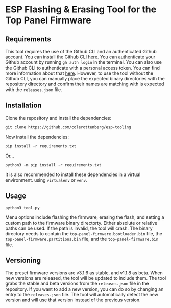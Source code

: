 # ESP Flashing & Erasing Tool for the Top Panel Firmware

## Requirements
This tool requires the use of the Github CLI and an authenticated Github account. You can install the Github CLI [here](https://cli.github.com/). You can authenticate your Github account by running `gh auth login` in the terminal. You can also use the Github CLI to authenticate with a personal access token. You can find more information about that [here](https://cli.github.com/manual/gh_auth_login). However, to use the tool without the Github CLI, you can manually place the expected binary directories with the repository directory and confirm their names are matching with is expected with the `releases.json` file.

## Installation
Clone the repository and install the dependencies:
```
git clone https://github.com/colerottenberg/esp-tooling
```
Now install the dependencies:
```
pip install -r requirements.txt
```
Or...
```
python3 -m pip install -r requirements.txt
```
It is also recommended to install these dependencies in a virtual environment. using `virtualenv` or `venv`.

## Usage
```
python3 tool.py
```
Menu options include flashing the firmware, erasing the flash, and setting a custom path to the firmware binary directorty.
Either absolute or relative paths can be used. If the path is invalid, the tool will crash. The binary directory needs to contain the `top-panel-firmware.bootloader.bin` file, the `top-panel-firmware.partitions.bin` file, and the `top-panel-firmware.bin` file. 

## Versioning
The preset firmware versions are v3.1.6 as stable, and v1.1.8 as beta. When new versions are released, the tool will be updated to include them. The tool grabs the stable and beta versions from the `releases.json` file in the repository. If you want to add a new version, you can do so by changing an entry to the `releases.json` file. The tool will automatically detect the new version and will use that version instead of the previous version.